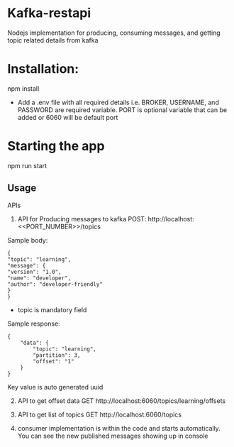 # Kafka-restapi

Nodejs implementation for producing, consuming messages, and getting topic related details from kafka

# Installation:

npm install

- Add a .env file with all required details i.e.
  BROKER, USERNAME, and PASSWORD are required variable. PORT is optional variable that can be added or 6060 will be default port

# Starting the app

npm run start

## Usage

APIs

1. API for Producing messages to kafka
   POST: http://localhost:<<PORT_NUMBER>>/topics

Sample body:

```
{
"topic": "learning",
"message": {
"version": "1.0",
"name": "developer",
"author": "developer-friendly"
}
}
```

- topic is mandatory field

Sample response:

```
{
    "data": {
        "topic": "learning",
        "partition": 3,
        "offset": "1"
    }
}
```

Key value is auto generated uuid

2. API to get offset data
   GET http://localhost:6060/topics/learning/offsets

3. API to get list of topics
   GET http://localhost:6060/topics

4. consumer implementation is within the code and starts automatically. You can see the new published messages showing up in console
